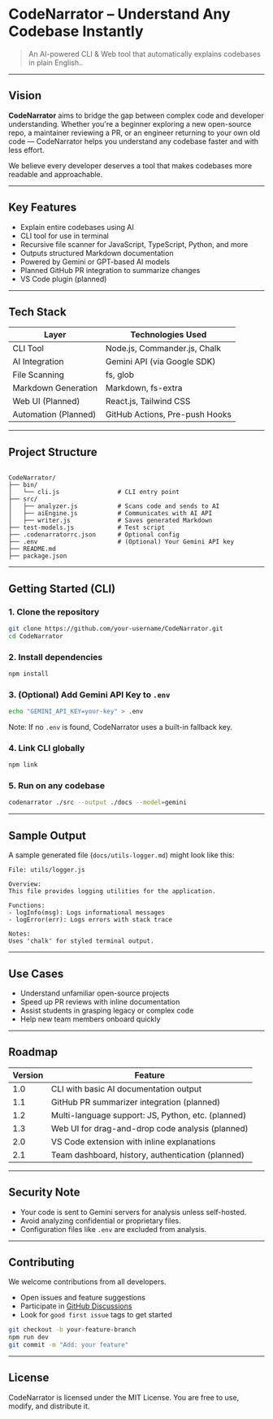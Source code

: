 # CodeNarrator – Understand Any Codebase Instantly

> An AI-powered CLI & Web tool that automatically explains codebases in plain English..

---

## Vision

**CodeNarrator** aims to bridge the gap between complex code and developer understanding. Whether you're a beginner exploring a new open-source repo, a maintainer reviewing a PR, or an engineer returning to your own old code — CodeNarrator helps you understand any codebase faster and with less effort.

We believe every developer deserves a tool that makes codebases more readable and approachable.

---

## Key Features

- Explain entire codebases using AI
- CLI tool for use in terminal
- Recursive file scanner for JavaScript, TypeScript, Python, and more
- Outputs structured Markdown documentation
- Powered by Gemini or GPT-based AI models
- Planned GitHub PR integration to summarize changes
- VS Code plugin (planned)

---

## Tech Stack

| Layer               | Technologies Used                  |
|---------------------|------------------------------------|
| CLI Tool            | Node.js, Commander.js, Chalk       |
| AI Integration      | Gemini API (via Google SDK)        |
| File Scanning       | fs, glob                           |
| Markdown Generation | Markdown, fs-extra                 |
| Web UI (Planned)    | React.js, Tailwind CSS             |
| Automation (Planned)| GitHub Actions, Pre-push Hooks     |

---

## Project Structure

```

CodeNarrator/
├── bin/
│   └── cli.js                # CLI entry point
├── src/
│   ├── analyzer.js           # Scans code and sends to AI
│   ├── aiEngine.js           # Communicates with AI API
│   ├── writer.js             # Saves generated Markdown
├── test-models.js            # Test script
├── .codenarratorrc.json      # Optional config
├── .env                      # (Optional) Your Gemini API key
├── README.md
├── package.json

````

---

## Getting Started (CLI)

### 1. Clone the repository

```bash
git clone https://github.com/your-username/CodeNarrator.git
cd CodeNarrator
````

### 2. Install dependencies

```bash
npm install
```

### 3. (Optional) Add Gemini API Key to `.env`

```bash
echo "GEMINI_API_KEY=your-key" > .env
```

Note: If no `.env` is found, CodeNarrator uses a built-in fallback key.

### 4. Link CLI globally

```bash
npm link
```

### 5. Run on any codebase

```bash
codenarrator ./src --output ./docs --model=gemini
```

---

## Sample Output

A sample generated file (`docs/utils-logger.md`) might look like this:

```
File: utils/logger.js

Overview:
This file provides logging utilities for the application.

Functions:
- logInfo(msg): Logs informational messages
- logError(err): Logs errors with stack trace

Notes:
Uses 'chalk' for styled terminal output.
```

---

## Use Cases

* Understand unfamiliar open-source projects
* Speed up PR reviews with inline documentation
* Assist students in grasping legacy or complex code
* Help new team members onboard quickly

---

## Roadmap

| Version | Feature                                            |
| ------- | -------------------------------------------------- |
| 1.0     | CLI with basic AI documentation output             |
| 1.1     | GitHub PR summarizer integration (planned)         |
| 1.2     | Multi-language support: JS, Python, etc. (planned) |
| 1.3     | Web UI for drag-and-drop code analysis (planned)   |
| 2.0     | VS Code extension with inline explanations         |
| 2.1     | Team dashboard, history, authentication (planned)  |

---

## Security Note

* Your code is sent to Gemini servers for analysis unless self-hosted.
* Avoid analyzing confidential or proprietary files.
* Configuration files like `.env` are excluded from analysis.

---

## Contributing

We welcome contributions from all developers.

* Open issues and feature suggestions
* Participate in [GitHub Discussions](https://github.com/your-username/CodeNarrator/discussions)
* Look for `good first issue` tags to get started

```bash
git checkout -b your-feature-branch
npm run dev
git commit -m "Add: your feature"
```

---

## License

CodeNarrator is licensed under the MIT License.
You are free to use, modify, and distribute it.

